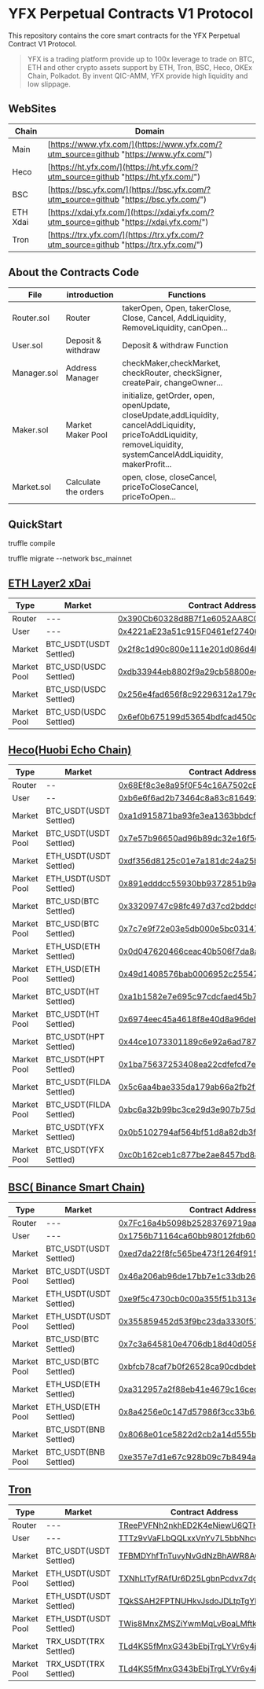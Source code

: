 # YFX Perpetual Contracts V1 Protocol

This repository contains the core smart contracts for the YFX Perpetual Contract V1 Protocol.

> YFX is a trading platform provide up to 100x leverage to trade on BTC, ETH and other crypto assets support by ETH, Tron, BSC, Heco, OKEx Chain, Polkadot. By invent QIC-AMM, YFX provide high liquidity and low slippage.

## WebSites
|  Chain |  Domain  |
| ------------ | ------------ |
|  Main | [https://www.yfx.com/](https://www.yfx.com/?utm_source=github "https://www.yfx.com/")  |
|Heco| [https://ht.yfx.com/](https://ht.yfx.com/?utm_source=github "https://ht.yfx.com/")|
|BSC| [https://bsc.yfx.com/](https://bsc.yfx.com/?utm_source=github "https://bsc.yfx.com/")|
|ETH Xdai| [https://xdai.yfx.com/](https://xdai.yfx.com/?utm_source=github "https://xdai.yfx.com/")|
|Tron| [https://trx.yfx.com/](https://trx.yfx.com/?utm_source=github "https://trx.yfx.com/")|


## About the Contracts Code
| File  |  introduction   |  Functions |
| ------------ | ------------ | ------------ |
| Router.sol  |  Router  | takerOpen, Open, takerClose, Close, Cancel, AddLiquidity, RemoveLiquidity, canOpen...  |
| User.sol  | Deposit & withdraw  | Deposit & withdraw Function  |
|Manager.sol| Address Manager |checkMaker,checkMarket, checkRouter, checkSigner, createPair, changeOwner...|
|Maker.sol| Market Maker Pool|initialize, getOrder, open, openUpdate, closeUpdate,addLiquidity, cancelAddLiquidity, priceToAddLiquidity, removeLiquidity, systemCancelAddLiquidity, makerProfit... |
|Market.sol| Calculate the orders| open, close, closeCancel, priceToCloseCancel, priceToOpen...|


## QuickStart

truffle compile

truffle migrate --network bsc_mainnet


## [ETH Layer2 xDai](https://github.com/yfxcom/yfx-contract-v1-core/tree/xdai "ETH Layer2 xDai")
|  Type |  Market  | Contract Address  |
| ------------ | ------------ | ------------ |
|Router|---| [0x390Cb60328d8B7f1e6052AA8C053718e285a8f49](https://blockscout.com/xdai/mainnet/address/0x390Cb60328d8B7f1e6052AA8C053718e285a8f49/transactions "0x390Cb60328d8B7f1e6052AA8C053718e285a8f49") |
|User| --- | [0x4221aE23a51c915F0461ef2740664451F64b6A23](https://blockscout.com/xdai/mainnet/address/0x4221aE23a51c915F0461ef2740664451F64b6A23/transactions "0x4221aE23a51c915F0461ef2740664451F64b6A23") |
|Market| BTC_USDT(USDT Settled)|[0x2f8c1d90c800e111e201d086d4b2c494f03bb34e](https://blockscout.com/xdai/mainnet/address/0x2f8c1d90c800e111e201d086d4b2c494f03bb34e/transactions "0x2f8c1d90c800e111e201d086d4b2c494f03bb34e")|
|Market Pool| BTC_USD(USDC Settled)|[0xdb33944eb8802f9a29cb58800e424c1120a26ef1](https://blockscout.com/xdai/mainnet/address/0xdb33944eb8802f9a29cb58800e424c1120a26ef1/transactions "0xdb33944eb8802f9a29cb58800e424c1120a26ef1")|
|Market| BTC_USD(USDC Settled)|[0x256e4fad656f8c92296312a179c3e93a32fc26d7](https://blockscout.com/xdai/mainnet/address/0x256e4fad656f8c92296312a179c3e93a32fc26d7/transactions "0x256e4fad656f8c92296312a179c3e93a32fc26d7")|
|Market Pool| BTC_USD(USDC Settled)|[0x6ef0b675199d53654bdfcad450c7c085e9a4f9dc](https://blockscout.com/xdai/mainnet/address/0x6ef0b675199d53654bdfcad450c7c085e9a4f9dc/transactions "0x6ef0b675199d53654bdfcad450c7c085e9a4f9dc")|


## [Heco(Huobi Echo Chain)](https://github.com/yfxcom/yfx-contract-v1-core/tree/heco "Heco(Huobi Echo Chain)")
|  Type |  Market  | Contract Address  |
| ------------ | ------------ | ------------ |
| Router  |  --  |  [0x68Ef8c3e8a95f0F54c16A7502cBF0F9E16dbff81](https://hecoinfo.com/address/0x68Ef8c3e8a95f0F54c16A7502cBF0F9E16dbff81 "0x68Ef8c3e8a95f0F54c16A7502cBF0F9E16dbff81") |
| User  |  --  | [0xb6e6f6ad2b73464c8a83c8164933dcb91a039127](https://hecoinfo.com/address/0xb6e6f6ad2b73464c8a83c8164933dcb91a039127 "0xb6e6f6ad2b73464c8a83c8164933dcb91a039127")  |
| Market| BTC_USDT(USDT Settled)| [0xa1d915871ba93fe3ea1363bbdcf0a5ded3edc404](https://hecoinfo.com/address/0xa1d915871ba93fe3ea1363bbdcf0a5ded3edc404 "0xa1d915871ba93fe3ea1363bbdcf0a5ded3edc404")|
| Market Pool| BTC_USDT(USDT Settled) |[0x7e57b96650ad96b89dc32e16f5c05785b922bddd](https://hecoinfo.com/address/0x7e57b96650ad96b89dc32e16f5c05785b922bddd "0x7e57b96650ad96b89dc32e16f5c05785b922bddd")|
|Market| ETH_USDT(USDT Settled)|[0xdf356d8125c01e7a181dc24a25bc0aeb7d41affb](https://hecoinfo.com/address/0xdf356d8125c01e7a181dc24a25bc0aeb7d41affb "0xdf356d8125c01e7a181dc24a25bc0aeb7d41affb")|
|Market Pool| ETH_USDT(USDT Settled)|[0x891edddcc55930bb9372851b9a6a47b74a867fe9](https://hecoinfo.com/address/0x891edddcc55930bb9372851b9a6a47b74a867fe9 "0x891edddcc55930bb9372851b9a6a47b74a867fe9")|
|Market| BTC_USD(BTC Settled)|[0x33209747c98fc497d37cd2bddc0fb97ed302f149](https://hecoinfo.com/address/0x33209747c98fc497d37cd2bddc0fb97ed302f149 "0x33209747c98fc497d37cd2bddc0fb97ed302f149")|
|Market Pool| BTC_USD(BTC Settled)|[0x7c7e9f72e03e5db000e5bc0314733be117e0d369](https://hecoinfo.com/address/0x7c7e9f72e03e5db000e5bc0314733be117e0d369 "0x7c7e9f72e03e5db000e5bc0314733be117e0d369")|
|Market| ETH_USD(ETH Settled)|[0x0d047620466ceac40b506f7da8aa13baaa9d1adc](https://hecoinfo.com/address/0x0d047620466ceac40b506f7da8aa13baaa9d1adc "0x0d047620466ceac40b506f7da8aa13baaa9d1adc")|
|Market Pool| ETH_USD(ETH Settled)|[0x49d1408576bab0006952c2554759980a406352f2](https://hecoinfo.com/address/0x49d1408576bab0006952c2554759980a406352f2 "0x49d1408576bab0006952c2554759980a406352f2")|
|Market| BTC_USDT(HT Settled)|[0xa1b1582e7e695c97cdcfaed45b7e925b547c2d1a](https://hecoinfo.com/address/0xa1b1582e7e695c97cdcfaed45b7e925b547c2d1a "0xa1b1582e7e695c97cdcfaed45b7e925b547c2d1a")|
|Market Pool|BTC_USDT(HT Settled)| [0x6974eec45a4618f8e40d8a96debaa7a441bae3f0](https://hecoinfo.com/address/0x6974eec45a4618f8e40d8a96debaa7a441bae3f0 "0x6974eec45a4618f8e40d8a96debaa7a441bae3f0")|
|Market| BTC_USDT(HPT Settled)|[0x44ce1073301189c6e92a6ad787f6779102f6657f](https://hecoinfo.com/address/0x44ce1073301189c6e92a6ad787f6779102f6657f "0x44ce1073301189c6e92a6ad787f6779102f6657f")|
|Market Pool| BTC_USDT(HPT Settled)|[0x1ba75637253408ea22cdfefcd7ee1fb6236cdfb2](https://hecoinfo.com/address/0x1ba75637253408ea22cdfefcd7ee1fb6236cdfb2 "0x1ba75637253408ea22cdfefcd7ee1fb6236cdfb2")|
|Market| BTC_USDT(FILDA Settled)| [0x5c6aa4bae335da179ab66a2fb2f28101ff14e1e6](https://hecoinfo.com/address/0x5c6aa4bae335da179ab66a2fb2f28101ff14e1e6 "0x5c6aa4bae335da179ab66a2fb2f28101ff14e1e6")|
|Market Pool|BTC_USDT(FILDA Settled)|[0xbc6a32b99bc3ce29d3e907b75d3fe1b220d2a701](https://hecoinfo.com/address/0xbc6a32b99bc3ce29d3e907b75d3fe1b220d2a701 "0xbc6a32b99bc3ce29d3e907b75d3fe1b220d2a701")|
|Market| BTC_USDT(YFX Settled)|[0x0b5102794af564bf51d8a82db3f86d56308f0d1a](https://hecoinfo.com/address/0x0b5102794af564bf51d8a82db3f86d56308f0d1a "0x0b5102794af564bf51d8a82db3f86d56308f0d1a")|
|Market Pool|BTC_USDT(YFX Settled)|[0xc0b162ceb1c877be2ae8457bd88d07c550a9f0d5](https://hecoinfo.com/address/0xc0b162ceb1c877be2ae8457bd88d07c550a9f0d5 "0xc0b162ceb1c877be2ae8457bd88d07c550a9f0d5")|



## [BSC( Binance Smart Chain)](https://github.com/yfxcom/yfx-contract-v1-core/tree/bsc "BSC( Binance Smart Chain)")
|  Type |  Market  | Contract Address  |
| ------------ | ------------ | ------------ |
|Router| ---|[0x7Fc16a4b5098b25283769719aa2B0d0691E585f4](https://bscscan.com/address/0x7Fc16a4b5098b25283769719aa2B0d0691E585f4 "0x7Fc16a4b5098b25283769719aa2B0d0691E585f4")|
|User| --- |[0x1756b71164ca60bb98012fdb6036ee0ebd7a11f9](https://bscscan.com/address/0x1756b71164ca60bb98012fdb6036ee0ebd7a11f9 "0x1756b71164ca60bb98012fdb6036ee0ebd7a11f9")|
|Market| BTC_USDT(USDT Settled)|[0xed7da22f8fc565be473f1264f91577f1dc60cfce](https://bscscan.com/address/0xed7da22f8fc565be473f1264f91577f1dc60cfce "0xed7da22f8fc565be473f1264f91577f1dc60cfce")|
|Market Pool| BTC_USDT(USDT Settled)|[0x46a206ab96de17bb7e1c33db265239dd29e4f2f4](https://bscscan.com/address/0x46a206ab96de17bb7e1c33db265239dd29e4f2f4 "0x46a206ab96de17bb7e1c33db265239dd29e4f2f4")|
|Market|ETH_USDT(USDT Settled)|[0xe9f5c4730cb0c00a355f51b313e2e19b8555ca80](https://bscscan.com/address/0xe9f5c4730cb0c00a355f51b313e2e19b8555ca80 "0xe9f5c4730cb0c00a355f51b313e2e19b8555ca80")|
|Market Pool|ETH_USDT(USDT Settled)|[0x355859452d53f9bc23da3330f5786d0f189fc942](https://bscscan.com/address/0x355859452d53f9bc23da3330f5786d0f189fc942 "0x355859452d53f9bc23da3330f5786d0f189fc942")|
|Market|BTC_USD(BTC Settled)|[0x7c3a645810e4706db18d40d058476527dc392445](https://bscscan.com/address/0x7c3a645810e4706db18d40d058476527dc392445 "0x7c3a645810e4706db18d40d058476527dc392445")|
|Market Pool| BTC_USD(BTC Settled)|[0xbfcb78caf7b0f26528ca90cdbdeb0399ac09a7f9](https://bscscan.com/address/0xbfcb78caf7b0f26528ca90cdbdeb0399ac09a7f9 "0xbfcb78caf7b0f26528ca90cdbdeb0399ac09a7f9")|
|Market|ETH_USD(ETH Settled)|[0xa312957a2f88eb41e4679c16cedb4d3e0346e61f](https://bscscan.com/address/0xa312957a2f88eb41e4679c16cedb4d3e0346e61f "0xa312957a2f88eb41e4679c16cedb4d3e0346e61f")|
|Market Pool| ETH_USD(ETH Settled)|[0x8a4256e0c147d57986f3cc33b611c6a7128e1882](https://bscscan.com/address/0x8a4256e0c147d57986f3cc33b611c6a7128e1882 "0x8a4256e0c147d57986f3cc33b611c6a7128e1882")|
|Market|BTC_USDT(BNB Settled)|[0x8068e01ce5822d2cb2a14d555b4142362678dc1e](https://bscscan.com/address/0x8068e01ce5822d2cb2a14d555b4142362678dc1e "0x8068e01ce5822d2cb2a14d555b4142362678dc1e")|
|Market Pool|BTC_USDT(BNB Settled)|[0xe357e7d1e67c928b09c7b8494a78b068d1f66d9d](https://bscscan.com/address/0xe357e7d1e67c928b09c7b8494a78b068d1f66d9d "0xe357e7d1e67c928b09c7b8494a78b068d1f66d9d")|

## [Tron](https://github.com/yfxcom/yfx-contract-v1-core/tree/tron "Tron")
|  Type |  Market  | Contract Address  |
| ------------ | ------------ | ------------ |
|Router| ---|[TReePVFNh2nkhED2K4eNiewU6QTHTa72Qr](https://tronscan.io/#/contract/TReePVFNh2nkhED2K4eNiewU6QTHTa72Qr "TReePVFNh2nkhED2K4eNiewU6QTHTa72Qr")|
|User| --- |[TTTz9vVaFLbQQLxxVnYv7L5bbNhcwHgMjw](https://tronscan.io/#/contract/TTTz9vVaFLbQQLxxVnYv7L5bbNhcwHgMjw "TTTz9vVaFLbQQLxxVnYv7L5bbNhcwHgMjw")|
|Market|BTC_USDT(USDT Settled)|[TFBMDYhfTnTuvyNvGdNzBhAWR8AChqp4uH](https://tronscan.io/#/contract/TFBMDYhfTnTuvyNvGdNzBhAWR8AChqp4uH "TFBMDYhfTnTuvyNvGdNzBhAWR8AChqp4uH")|
|Market Pool| ETH_USDT(USDT Settled)|[TXNhLtTyfRAfUr6D25LgbnPcdvx7dgigYt](https://tronscan.io/#/contract/TXNhLtTyfRAfUr6D25LgbnPcdvx7dgigYt "TXNhLtTyfRAfUr6D25LgbnPcdvx7dgigYt")|
|Market| ETH_USDT(USDT Settled)|[TQkSSAH2FPTNUHkvJsdoJDLtpTgYPU6SEZ](https://tronscan.io/#/contract/TQkSSAH2FPTNUHkvJsdoJDLtpTgYPU6SEZ "TQkSSAH2FPTNUHkvJsdoJDLtpTgYPU6SEZ")|
|Market Pool|ETH_USDT(USDT Settled)|[TWis8MnxZMSZiYwmMqLvBoaLMftk3FgtnT](https://tronscan.io/#/contract/TWis8MnxZMSZiYwmMqLvBoaLMftk3FgtnT "TWis8MnxZMSZiYwmMqLvBoaLMftk3FgtnT")|
|Market|TRX_USDT(TRX Settled)|[TLd4KS5fMnxG343bEbjTrgLYVr6y4jX7x7](https://tronscan.io/#/contract/TLd4KS5fMnxG343bEbjTrgLYVr6y4jX7x7 "TLd4KS5fMnxG343bEbjTrgLYVr6y4jX7x7")|
|Market Pool|TRX_USDT(TRX Settled)|[TLd4KS5fMnxG343bEbjTrgLYVr6y4jX7x7](https://tronscan.io/#/contract/TLd4KS5fMnxG343bEbjTrgLYVr6y4jX7x7 "TLd4KS5fMnxG343bEbjTrgLYVr6y4jX7x7")|






